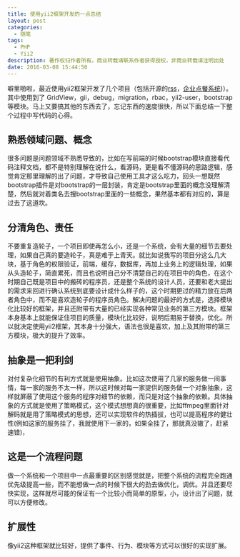 ```yaml
---
title: 使用yii2框架开发的一点总结
layout: post
categories:
  - 随笔
tags:
  - PHP
  - Yii2
description: 著作权归作者所有。商业转载请联系作者获得授权，非商业转载请注明出处
date: 2016-03-08 15:44:50
---
```



噼里啪啦，最近使用yii2框架开发了几个项目（包括开源的[rss](https://github.com/noname007/learn-yii2)，[企业点餐系统](https://github.com/noname007/diandiandian))）。其中使用到了 GridView，gii，debug，migration，rbac，yii2-user，bootstrap 等模块。马上又要搞其他的东西去了，忘记东西的速度很快，所以下面总结一下整个过程中写代码的心得。


## 熟悉领域问题、概念
很多问题是问题领域不熟悉导致的，比如在写前端的时候bootstrap模块直接看代码注释文档，都不是特别理解在说什么，看源码，更是看不懂源码的思路逻辑，感觉肯定那里理解的出了问题，才导致自己使用工具才这么吃力，回头一想既然bootstrap插件是对bootstrap的一层封装，肯定是bootstrap里面的概念没理解清楚，然后就对着类名去搜bootstrap里面的一些概念，果然基本都有对应的，算是过去了这道坎。

## 分清角色、责任
不要重复造轮子，一个项目即使再怎么小，还是一个系统，会有大量的细节去要处理，如果自己真的要造轮子，真是难于上青天。就比如说我写的项目分这么几大块，基于角色的权限验证，前端，缓存，数据库，再加上业务上的逻辑处理，如果从头造轮子，简直累死，而且也说明自己分不清楚自己的在项目中的角色，在这个时期自己既是项目中的搬砖的程序员，还是整个系统的设计人员，还要和老大提出的需求来回进行确认系统到底要设计成什么样子的，这个时期更过的精力放在后两者角色中，而不是喜欢造轮子的程序员角色。解决问题的最好的方式是，选择模块化比较好的框架，并且还附带有大量的已经实现各种常见业务的第三方模块。框架本身基本上就能保证住项目的质量，模块化比较好，说明后期易于替换，优化。所以就决定使用yii2框架，其本身十分强大，语法也很是喜欢，加上及其附带的第三方模块，极大的提升了效率。<!-- 在编写界面代码的时候，php语言中的匿名函数提供了巨大的帮助。 -->


## 抽象是一把利剑
对付复杂化细节的有利方式就是使用抽象。比如这次使用了几家的服务做一间事情，每一家的服务不太一样，所以这时候对每一家提供的服务做一个对象抽象，这样就屏蔽了使用这个服务的程序对细节的依赖，而只是对这个抽象的依赖。具体抽象的方式就是使用了策略模式，这个模式想想真的很重要，比如ffmpeg里面针对解码就是用了策略模式的思想，还可以实现软件的热插拔，也可以提高程序的健壮性(例如这家的服务挂了，我就使用下一家的，如果全挂了，那就真没辙了，赶紧速错)，


## 这是一个流程问题
做一个系统和一个项目中一点最重要的区别感觉就是，把整个系统的流程完全跑通优先级提高一些，而不能想做一点的时候下很大的劲去做优化，调优。并且还要尽快实现，这样就尽可能的保证有一个比较小而简单的原型，小，设计出了问题，就可以方便修改。

## 扩展性
像yii2这种框架就比较好，提供了事件、行为、模块等方式可以很好的实现扩展。